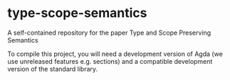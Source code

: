 # type-scope-semantics
A self-contained repository for the paper Type and Scope Preserving Semantics


To compile this project, you will need a development version of Agda (we use
unreleased features e.g. sections) and a compatible development version of the
standard library.

